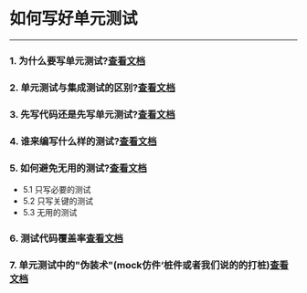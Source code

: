 # 如何写好单元测试
---
### 1. 为什么要写单元测试?[查看文档](./WHY-WRITE-UNIT-TESTING.md)
### 2. 单元测试与集成测试的区别?[查看文档](./UNIT-AND-INTEGRATION-TESTING.md)
### 3. 先写代码还是先写单元测试?[查看文档](./FIRST-WRITE-CODE-OR-WRITE-UNIT-TESTING.md)
### 4. 谁来编写什么样的测试?[查看文档](./WHO-IS-WRITE-UNIT-TESTING.md)
### 5. 如何避免无用的测试?[查看文档](./AVOID-USELESS-UNIT-TESTING.md)

* 5.1 只写必要的测试
* 5.2 只写关键的测试
* 5.3 无用的测试

### 6. 测试代码覆盖率[查看文档](./TEST-CODE-COVERAGE.md)
### 7. 单元测试中的"伪装术"(mock仿件‘桩件或者我们说的的打桩)[查看文档](./MOCK-UNIT-TESTING.md.md)
